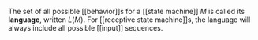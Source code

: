 The set of all possible [[behavior]]s for a [[state machine]] $M$ is called its **language**, written $L(M)$. For [[receptive state machine]]s, the language will always include all possible [[input]] sequences.